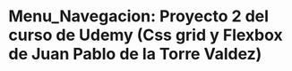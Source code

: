 # Menu_Navegacion: Proyecto 2 del curso de Udemy (Css grid y Flexbox de Juan Pablo de la Torre Valdez)
